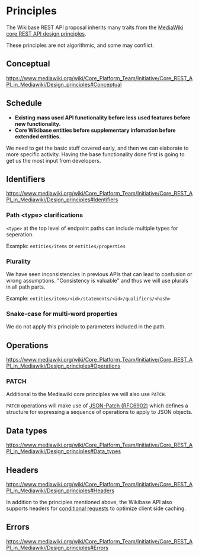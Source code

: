 # Principles

The Wikibase REST API proposal inherits many traits from the [MediaWiki core REST API design principles](https://www.mediawiki.org/wiki/Core_Platform_Team/Initiative/Core_REST_API_in_Mediawiki/Design_principles).

These principles are not algorithmic, and some may conflict.

## Conceptual

https://www.mediawiki.org/wiki/Core_Platform_Team/Initiative/Core_REST_API_in_Mediawiki/Design_principles#Conceptual

## Schedule

- **Existing mass used API functionality before less used features before new functionality.**
- **Core Wikibase entities before supplementary infomation before extended entities.**

We need to get the basic stuff covered early, and then we can elaborate to more specific activity. Having the base functionality done first is going to get us the most input from developers.

## Identifiers

https://www.mediawiki.org/wiki/Core_Platform_Team/Initiative/Core_REST_API_in_Mediawiki/Design_principles#Identifiers

### Path \<type> clarifications

`<type>` at the top level of endpoint paths can include multiple types for seperation.

Example: `entities/items` or `entities/properties`

### Plurality

We have seen inconsistencies in previous APIs that can lead to confusion or wrong assumptions. "Consistency is valuable" and thus we will use plurals in all path parts.

Example: `entities/items/<id>/statements/<id>/qualifiers/<hash>`

### Snake-case for multi-word properties

We do not apply this principle to parameters included in the path.

## Operations

https://www.mediawiki.org/wiki/Core_Platform_Team/Initiative/Core_REST_API_in_Mediawiki/Design_principles#Operations

### PATCH

Additional to the Mediawiki core principles we will also use `PATCH`.

`PATCH` operations will make use of [JSON-Patch (RFC6902)](https://tools.ietf.org/html/rfc6902) which defines a structure for expressing a sequence of operations to apply to JSON objects.

## Data types

https://www.mediawiki.org/wiki/Core_Platform_Team/Initiative/Core_REST_API_in_Mediawiki/Design_principles#Data_types

## Headers

https://www.mediawiki.org/wiki/Core_Platform_Team/Initiative/Core_REST_API_in_Mediawiki/Design_principles#Headers

In addition to the principles mentioned above, the Wikibase API also supports headers for [conditional requests](https://www.mediawiki.org/wiki/API:REST_API/Conditional_requests) to optimize client side caching.

## Errors

https://www.mediawiki.org/wiki/Core_Platform_Team/Initiative/Core_REST_API_in_Mediawiki/Design_principles#Errors